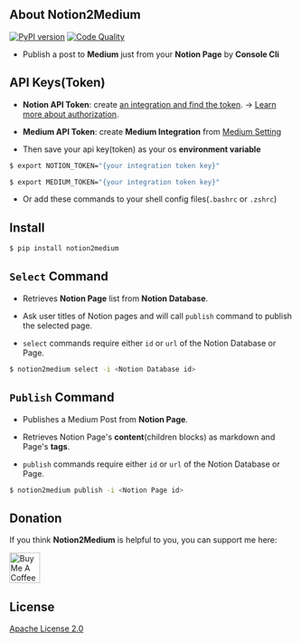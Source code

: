 ## About Notion2Medium

[![PyPI version](https://badge.fury.io/py/notion2medium.svg)](https://badge.fury.io/py/notion2medium)
[![Code Quality](https://github.com/echo724/notion2medium/actions/workflows/code_quality.yaml/badge.svg)](https://github.com/echo724/notion2medium/actions/workflows/code_quality.yaml)

- Publish a post to **Medium** just from your **Notion Page** by **Console Cli**

## API Keys(Token)

- **Notion API Token**: create [an integration and find the token](https://www.notion.so/my-integrations). → [Learn more about authorization](https://developers.notion.com/docs/authorization).

- **Medium API Token**: create **Medium Integration** from [Medium Setting](https://medium.com/me/settings)

- Then save your api key(token) as your os **environment variable**

```Bash
$ export NOTION_TOKEN="{your integration token key}"

$ export MEDIUM_TOKEN="{your integration token key}"
```

- Or add these commands to your shell config files(`.bashrc` or `.zshrc`)

## Install

```Bash
$ pip install notion2medium
```

## `Select` Command

- Retrieves **Notion Page** list from **Notion Database**.

- Ask user titles of Notion pages and will call `publish` command to publish the selected page.

- `select` commands require either `id` or `url` of the Notion Database or Page.

```Bash
$ notion2medium select -i <Notion Database id>
```
## `Publish` Command

- Publishes a Medium Post from **Notion Page**.

- Retrieves Notion Page's **content**(children blocks) as markdown and Page's **tags**.

- `publish` commands require either `id` or `url` of the Notion Database or Page.

```Bash
$ notion2medium publish -i <Notion Page id>
```

## Donation

If you think **Notion2Medium** is helpful to you, you can support me here:

<a href="https://www.buymeacoffee.com/echo724" target="_blank"><img src="https://cdn.buymeacoffee.com/buttons/v2/default-yellow.png" alt="Buy Me A Coffee" style="height: 54px;" height="54"></a>

## License
[Apache License 2.0](LICENSE)

